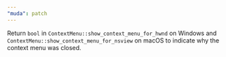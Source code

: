 ```yaml
---
"muda": patch
---
```


Return `bool` in `ContextMenu::show_context_menu_for_hwnd` on Windows and `ContextMenu::show_context_menu_for_nsview` on macOS to indicate why the context menu was closed.